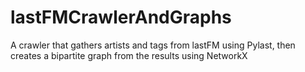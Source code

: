 # lastFMCrawlerAndGraphs
A crawler that gathers artists and tags from lastFM using Pylast, then creates a bipartite graph from the results using NetworkX

